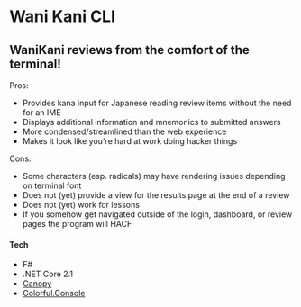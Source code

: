 # Wani Kani CLI

## WaniKani reviews from the comfort of the terminal!

Pros:

- Provides kana input for Japanese reading review items without the need for an IME
- Displays additional information and mnemonics to submitted answers
- More condensed/streamlined than the web experience
- Makes it look like you're hard at work doing hacker things

Cons:

- Some characters (esp. radicals) may have rendering issues depending on terminal font
- Does not (yet) provide a view for the results page at the end of a review
- Does not (yet) work for lessons
- If you somehow get navigated outside of the login, dashboard, or review pages the program will HACF


#### Tech
- F#
- .NET Core 2.1
- [Canopy](https://github.com/lefthandedgoat/canopy)
- [Colorful.Console](https://github.com/tomakita/Colorful.Console)
